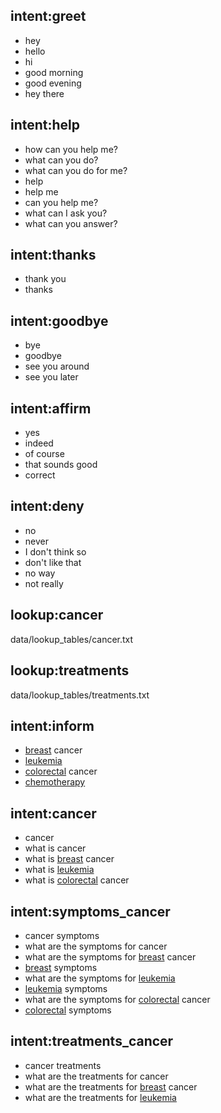 ## intent:greet
- hey
- hello
- hi
- good morning
- good evening
- hey there

## intent:help
- how can you help me?
- what can you do?
- what can you do for me?
- help
- help me
- can you help me?
- what can I ask you?
- what can you answer?

## intent:thanks
- thank you
- thanks

## intent:goodbye
- bye
- goodbye
- see you around
- see you later

## intent:affirm
- yes
- indeed
- of course
- that sounds good
- correct

## intent:deny
- no
- never
- I don't think so
- don't like that
- no way
- not really

## lookup:cancer
  data/lookup_tables/cancer.txt

## lookup:treatments
  data/lookup_tables/treatments.txt

## intent:inform
 - [breast](cancer_type) cancer
 - [leukemia](cancer_type)
 - [colorectal](cancer_type) cancer
 - [chemotherapy](treatment_type)

## intent:cancer
  - cancer
  - what is cancer
  - what is [breast](cancer_type) cancer
  - what is [leukemia](cancer_type)
  - what is [colorectal](cancer_type) cancer

## intent:symptoms_cancer
  - cancer symptoms
  - what are the symptoms for cancer
  - what are the symptoms for [breast](cancer_type) cancer
  - [breast](cancer_type) symptoms
  - what are the symptoms for [leukemia](cancer_type)
  - [leukemia](cancer_type) symptoms
  - what are the symptoms for [colorectal](cancer_type) cancer
  - [colorectal](cancer_type) symptoms

## intent:treatments_cancer
  - cancer treatments
  - what are the treatments for cancer
  - what are the treatments for [breast](cancer_type) cancer
  - what are the treatments for [leukemia](cancer_type)
